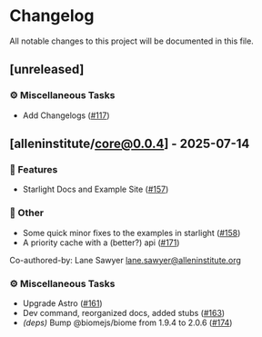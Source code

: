 # Changelog

All notable changes to this project will be documented in this file.

## [unreleased]

### ⚙️ Miscellaneous Tasks

- Add Changelogs ([#117](https://github.com/AllenInstitute/vis/pull/117))

## [alleninstitute/core@0.0.4] - 2025-07-14

### 🚀 Features

- Starlight Docs and Example Site ([#157](https://github.com/AllenInstitute/vis/pull/157))

### 💼 Other

- Some quick minor fixes to the examples in starlight ([#158](https://github.com/AllenInstitute/vis/pull/158))
- A priority cache with a (better?) api ([#171](https://github.com/AllenInstitute/vis/pull/171))

Co-authored-by: Lane Sawyer <lane.sawyer@alleninstitute.org>

### ⚙️ Miscellaneous Tasks

- Upgrade Astro ([#161](https://github.com/AllenInstitute/vis/pull/161))
- Dev command, reorganized docs, added stubs ([#163](https://github.com/AllenInstitute/vis/pull/163))
- *(deps)* Bump @biomejs/biome from 1.9.4 to 2.0.6 ([#174](https://github.com/AllenInstitute/vis/pull/174))

<!-- generated by git-cliff -->
